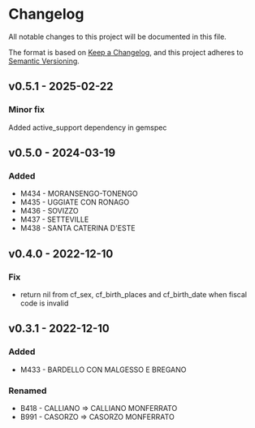 # Changelog

All notable changes to this project will be documented in this file.

The format is based on [Keep a Changelog](https://keepachangelog.com/en/1.0.0/),
and this project adheres to [Semantic Versioning](https://semver.org/spec/v2.0.0.html).

## v0.5.1 - 2025-02-22

### Minor fix

Added active_support dependency in gemspec

## v0.5.0 - 2024-03-19

### Added

- M434 - MORANSENGO-TONENGO
- M435 - UGGIATE CON RONAGO
- M436 - SOVIZZO
- M437 - SETTEVILLE
- M438 - SANTA CATERINA D'ESTE

## v0.4.0 - 2022-12-10

### Fix

- return nil from cf_sex, cf_birth_places and cf_birth_date when fiscal code is invalid

## v0.3.1 - 2022-12-10

### Added

- M433 - BARDELLO CON MALGESSO E BREGANO

### Renamed

- B418 - CALLIANO => CALLIANO MONFERRATO
- B991 - CASORZO => CASORZO MONFERRATO
